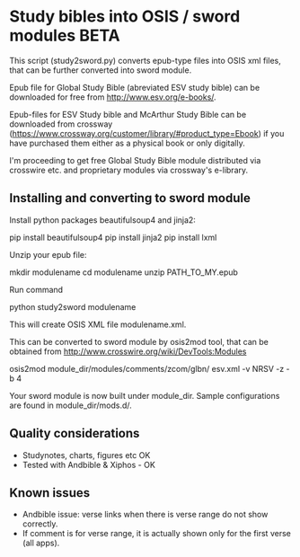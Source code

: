 Study bibles into OSIS / sword modules BETA
===========================================

This script (study2sword.py) converts epub-type files into OSIS xml files, that can be further converted into
sword module.

Epub file for Global Study Bible (abreviated ESV study bible) can be downloaded for free from http://www.esv.org/e-books/.

Epub-files for ESV Study bible and McArthur Study Bible can be downloaded from crossway 
(https://www.crossway.org/customer/library/#product_type=Ebook) if you have purchased them either
as a physical book or only digitally. 

I'm proceeding to get free Global Study Bible module distributed via crosswire etc. and proprietary
modules via crossway's e-library.

Installing and converting to sword module
-----------------------------------------

Install python packages beautifulsoup4 and jinja2:

pip install beautifulsoup4
pip install jinja2
pip install lxml

Unzip your epub file:

   mkdir modulename
   cd modulename
   unzip PATH_TO_MY.epub

Run command

python study2sword modulename

This will create OSIS XML file modulename.xml.

This can be converted to sword module by osis2mod tool, that can be obtained from
http://www.crosswire.org/wiki/DevTools:Modules

osis2mod module_dir/modules/comments/zcom/glbn/ esv.xml -v NRSV -z -b 4

Your sword module is now built under module_dir. Sample configurations are found in 
module_dir/mods.d/.

Quality considerations
----------------------
 - Studynotes, charts, figures etc OK
 - Tested with Andbible & Xiphos - OK

Known issues
------------
 - Andbible issue: verse links when there is verse range do not show correctly.
 - If comment is for verse range, it is actually shown only for the first verse (all apps).
